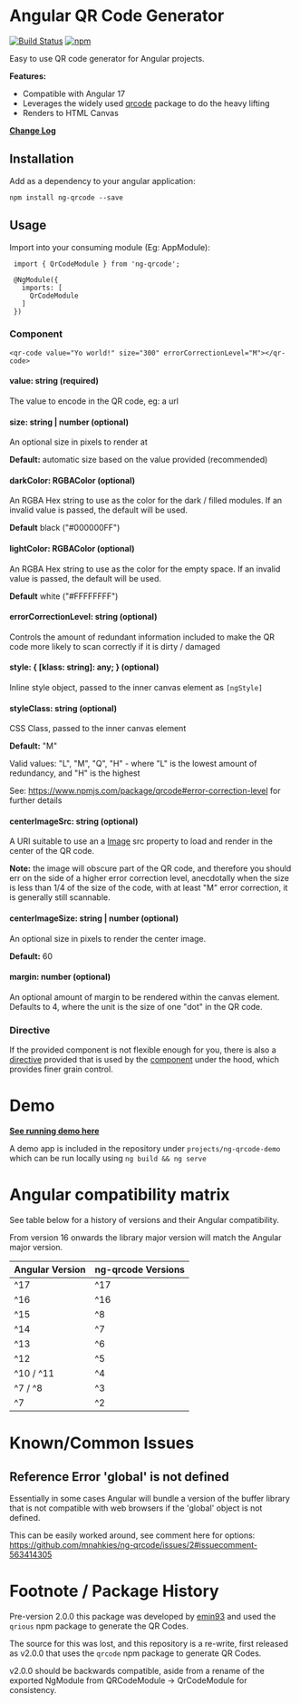 # Angular QR Code Generator

[![Build Status](https://github.com/mnahkies/ng-qrcode/actions/workflows/ci.yml/badge.svg)](https://github.com/mnahkies/ng-qrcode/actions/workflows/ci.yml?query=branch%3Amaster)
[![npm](https://img.shields.io/npm/v/ng-qrcode.svg)](https://www.npmjs.com/package/ng-qrcode)

Easy to use QR code generator for Angular projects.

**Features:**
* Compatible with Angular 17
* Leverages the widely used [qrcode](https://www.npmjs.com/package/qrcode) 
  package to do the heavy lifting
* Renders to HTML Canvas

**[Change Log](CHANGES.md)**

## Installation
Add as a dependency to your angular application:

    npm install ng-qrcode --save

## Usage
Import into your consuming module (Eg: AppModule):

     import { QrCodeModule } from 'ng-qrcode';
     
     @NgModule({
       imports: [
         QrCodeModule
       ]
     })

### Component

    <qr-code value="Yo world!" size="300" errorCorrectionLevel="M"></qr-code>

#### value: string (required)  
The value to encode in the QR code, eg: a url

#### size: string | number (optional)
An optional size in pixels to render at

**Default:** automatic size based on the value provided (recommended)

#### darkColor: RGBAColor (optional)
An RGBA Hex string to use as the color for the dark / filled modules.
If an invalid value is passed, the default will be used.

**Default** black ("#000000FF")

#### lightColor: RGBAColor (optional)
An RGBA Hex string to use as the color for the empty space.
If an invalid value is passed, the default will be used.

**Default** white ("#FFFFFFFF")

#### errorCorrectionLevel: string (optional)
Controls the amount of redundant information included to make the QR code 
more likely to scan correctly if it is dirty / damaged

#### style: { [klass: string]: any; } (optional)
Inline style object, passed to the inner canvas element as `[ngStyle]`

#### styleClass: string (optional)
CSS Class, passed to the inner canvas element

**Default:** "M"

Valid values: "L", "M", "Q", "H" - where "L" is the lowest 
amount of redundancy, and "H" is the highest

See: https://www.npmjs.com/package/qrcode#error-correction-level for further details

#### centerImageSrc: string (optional)
A URI suitable to use an a [Image](https://developer.mozilla.org/en-US/docs/Web/API/HTMLImageElement/Image) src
property to load and render in the center of the QR code.

**Note:** the image will obscure part of the QR code, and therefore you should err on
the side of a higher error correction level, anecdotally when the size is less than 1/4
of the size of the code, with at least "M" error correction, it is generally still scannable.

#### centerImageSize: string | number (optional)
An optional size in pixels to render the center image.

**Default:** 60

#### margin: number (optional)
An optional amount of margin to be rendered within the canvas element. Defaults to 4,
where the unit is the size of one "dot" in the QR code.

### Directive
If the provided component is not flexible enough for you, there is also a [directive](projects/ng-qrcode/src/lib/qr-code.directive.ts)
provided that is used by the [component](projects/ng-qrcode/src/lib/qr-code.component.ts) under the hood, which provides finer 
grain control.

# Demo
**[See running demo here](https://mnahkies.github.io/ng-qrcode/)**  

A demo app is included in the repository under `projects/ng-qrcode-demo` which can be 
run locally using `ng build && ng serve`

# Angular compatibility matrix
See table below for a history of versions and their Angular compatibility.

From version 16 onwards the library major version will match the Angular 
major version.

| Angular Version | ng-qrcode Versions |
|-----------------|--------------------|
| ^17             | ^17                |
| ^16             | ^16                |
| ^15             | ^8                 |
| ^14             | ^7                 |
| ^13             | ^6                 |
| ^12             | ^5                 |
| ^10 / ^11       | ^4                 |
| ^7 / ^8         | ^3                 |
| ^7              | ^2                 |


# Known/Common Issues

## Reference Error 'global' is not defined
Essentially in some cases Angular will bundle a version of the buffer library that is not
compatible with web browsers if the 'global' object is not defined.

This can be easily worked around, see comment here for options:
https://github.com/mnahkies/ng-qrcode/issues/2#issuecomment-563414305

# Footnote / Package History

Pre-version 2.0.0 this package was developed by [emin93](https://github.com/emin93) and used the `qrious`
npm package to generate the QR Codes.

The source for this was lost, and this repository is a re-write, first released 
as v2.0.0 that uses the `qrcode` npm package to generate QR Codes.

v2.0.0 should be backwards compatible, aside from a rename of the exported NgModule from 
QRCodeModule -> QrCodeModule for consistency. 
